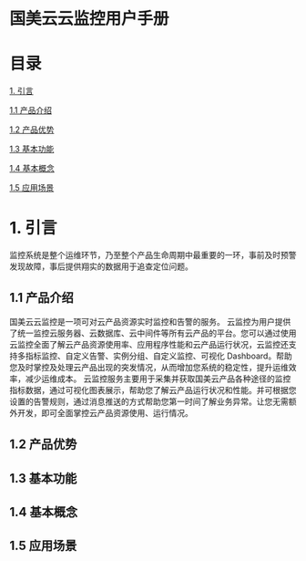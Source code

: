 # 国美云云监控用户手册

# 目录
[1. 引言 ](#1-引言)

[1.1 产品介绍 ](#11-产品介绍)

[1.2 产品优势 ](#12-产品优势)

[1.3 基本功能 ](#13-基本功能)

[1.4 基本概念 ](#14-基本概念)

[1.5 应用场景 ](#15-应用场景)

# 1. 引言
  监控系统是整个运维环节，乃至整个产品生命周期中最重要的一环，事前及时预警发现故障，事后提供翔实的数据用于追查定位问题。
  
## 1.1 产品介绍

  国美云云监控是一项可对云产品资源实时监控和告警的服务。
云监控为用户提供了统一监控云服务器、云数据库、云中间件等所有云产品的平台。您可以通过使用云监控全面了解云产品资源使用率、应用程序性能和云产品运行状况，云监控还支持多指标监控、自定义告警、实例分组、自定义监控、可视化 Dashboard。帮助您及时掌控及处理云产品出现的突发情况，从而增加您系统的稳定性，提升运维效率，减少运维成本。
云监控服务主要用于采集并获取国美云产品各种途径的监控指标数据，通过可视化图表展示，帮助您了解云产品运行状况和性能。并可根据您设置的告警规则，通过消息推送的方式帮助您第一时间了解业务异常。让您无需额外开发，即可全面掌控云产品资源使用、运行情况。

## 1.2 产品优势



## 1.3 基本功能




## 1.4 基本概念



## 1.5 应用场景

